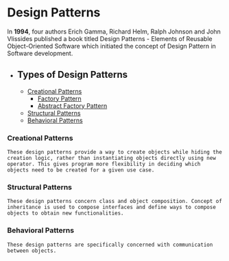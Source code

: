# Design Patterns

In **1994**, four authors Erich Gamma, Richard Helm, Ralph Johnson and John Vlissides published a book titled Design Patterns - Elements of Reusable Object-Oriented Software which initiated the concept of Design Pattern in Software development.

- ## Types of Design Patterns
  - [Creational Patterns](#creational-patterns)
    - [Factory Pattern](1.Factory_Pattern)
    - [Abstract Factory Pattern](2.Abstract_Factory_Pattern)
  - [Structural Patterns](#structural-patterns)
  - [Behavioral Patterns](#behavioral-patterns)

### Creational Patterns

`These design patterns provide a way to create objects while hiding the creation logic, rather than instantiating objects directly using new operator. This gives program more flexibility in deciding which objects need to be created for a given use case.`

### Structural Patterns

`These design patterns concern class and object composition. Concept of inheritance is used to compose interfaces and define ways to compose objects to obtain new functionalities.`

### Behavioral Patterns

`These design patterns are specifically concerned with communication between objects.`
